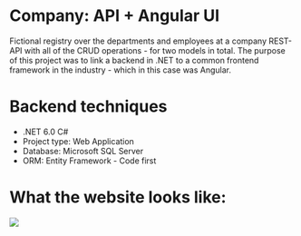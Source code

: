 # Company: API + Angular UI

Fictional registry over the departments and employees at a company
REST-API with all of the CRUD operations - for two models in total.
The purpose of this project was to link a backend in .NET to a common frontend framework in the industry - which in this case was Angular. 


# Backend techniques

- .NET 6.0  C#
- Project type: Web Application
- Database: Microsoft SQL Server
- ORM: Entity Framework - Code first


# What the website looks like:
![](https://github.com/Articunatu/Company_AngularAPI/blob/master/Documentation/angular-page.gif)
